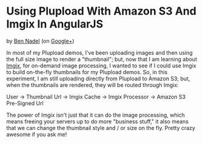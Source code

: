 
# Using Plupload With Amazon S3 And Imgix In AngularJS

by [Ben Nadel][bennadel] (on [Google+][googleplus])

In most of my Plupload demos, I've been uploading images and then using the full size image to render
a "thumbnail"; but, now that I am learning about [Imgix][imgix], for on-demand image processing, I 
wanted to see if I could use Imgix to build on-the-fly thumbnails for my Plupload demos. So, in this
experiment, I am still uploading directly from Plupload to Amazon S3; but, when the thumbnails are
rendered, they will be routed through Imgix:

User -> Thumbnail Url -> Imgix Cache -> Imgix Processor -> Amazon S3 Pre-Signed Url

The power of Imgix isn't just that it can do the image processing, which means freeing your servers
up to do more "business stuff," it also means that we can change the thumbnail style and / or size
on the fly. Pretty crazy awesome if you ask me!


[bennadel]: http://www.bennadel.com
[googleplus]: https://plus.google.com/108976367067760160494?rel=author
[plupload]: http://plupload.com
[imgix]: http://imgix.com
[angularjs]: http://angularjs.org
